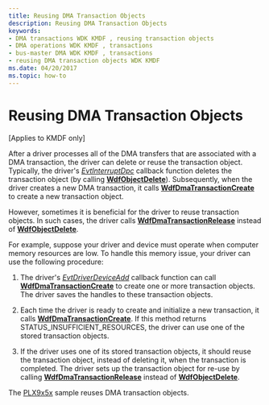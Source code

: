 ```yaml
---
title: Reusing DMA Transaction Objects
description: Reusing DMA Transaction Objects
keywords:
- DMA transactions WDK KMDF , reusing transaction objects
- DMA operations WDK KMDF , transactions
- bus-master DMA WDK KMDF , transactions
- reusing DMA transaction objects WDK KMDF
ms.date: 04/20/2017
ms.topic: how-to
---
```


# Reusing DMA Transaction Objects


\[Applies to KMDF only\]




After a driver processes all of the DMA transfers that are associated with a DMA transaction, the driver can delete or reuse the transaction object. Typically, the driver's [*EvtInterruptDpc*](/windows-hardware/drivers/ddi/wdfinterrupt/nc-wdfinterrupt-evt_wdf_interrupt_dpc) callback function deletes the transaction object (by calling [**WdfObjectDelete**](/windows-hardware/drivers/ddi/wdfobject/nf-wdfobject-wdfobjectdelete)). Subsequently, when the driver creates a new DMA transaction, it calls [**WdfDmaTransactionCreate**](/windows-hardware/drivers/ddi/wdfdmatransaction/nf-wdfdmatransaction-wdfdmatransactioncreate) to create a new transaction object.

However, sometimes it is beneficial for the driver to reuse transaction objects. In such cases, the driver calls [**WdfDmaTransactionRelease**](/windows-hardware/drivers/ddi/wdfdmatransaction/nf-wdfdmatransaction-wdfdmatransactionrelease) instead of [**WdfObjectDelete**](/windows-hardware/drivers/ddi/wdfobject/nf-wdfobject-wdfobjectdelete).

For example, suppose your driver and device must operate when computer memory resources are low. To handle this memory issue, your driver can use the following procedure:

1.  The driver's [*EvtDriverDeviceAdd*](/windows-hardware/drivers/ddi/wdfdriver/nc-wdfdriver-evt_wdf_driver_device_add) callback function can call [**WdfDmaTransactionCreate**](/windows-hardware/drivers/ddi/wdfdmatransaction/nf-wdfdmatransaction-wdfdmatransactioncreate) to create one or more transaction objects. The driver saves the handles to these transaction objects.

2.  Each time the driver is ready to create and initialize a new transaction, it calls [**WdfDmaTransactionCreate**](/windows-hardware/drivers/ddi/wdfdmatransaction/nf-wdfdmatransaction-wdfdmatransactioncreate). If this method returns STATUS\_INSUFFICIENT\_RESOURCES, the driver can use one of the stored transaction objects.

3.  If the driver uses one of its stored transaction objects, it should reuse the transaction object, instead of deleting it, when the transaction is completed. The driver sets up the transaction object for re-use by calling [**WdfDmaTransactionRelease**](/windows-hardware/drivers/ddi/wdfdmatransaction/nf-wdfdmatransaction-wdfdmatransactionrelease) instead of [**WdfObjectDelete**](/windows-hardware/drivers/ddi/wdfobject/nf-wdfobject-wdfobjectdelete).

The [PLX9x5x](sample-kmdf-drivers.md) sample reuses DMA transaction objects.

 

